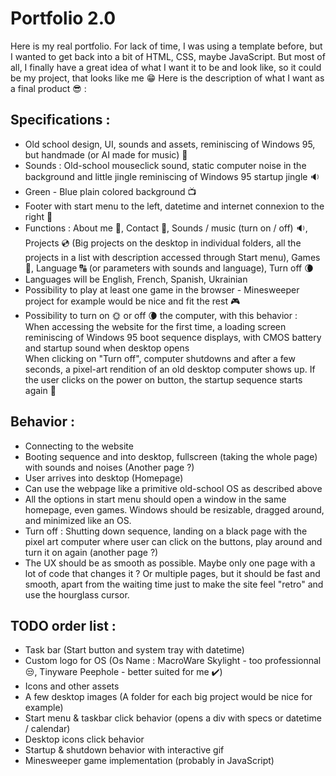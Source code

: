 # Portfolio 2.0  
  
Here is my real portfolio. For lack of time, I was using a template before, but I wanted to get back into a bit of HTML, CSS, maybe JavaScript. But most of all, I finally have a great idea of what I want it to be and look like, so it could be my project, that looks like me 😁
Here is the description of what I want as a final product 😎 :
  
## Specifications :  
  
- Old school design, UI, sounds and assets, reminiscing of Windows 95, but handmade (or AI made for music) 💾
- Sounds : Old-school mouseclick sound, static computer noise in the background and little jingle reminiscing of Windows 95 startup jingle 🔉
- Green - Blue plain colored background 📺
- Footer with start menu to the left, datetime and internet connexion to the right 📆
- Functions : About me 📑, Contact 📧, Sounds / music (turn on / off) 🔉, Projects 💿 (Big projects on the desktop in individual folders, all the projects in a list with description accessed through Start menu), Games 👾, Language 🔠 (or parameters with sounds and language), Turn off 🌘
- Languages will be English, French, Spanish, Ukrainian
- Possibility to play at least one game in the browser - Minesweeper project for example would be nice and fit the rest 🎮 
- Possibility to turn on 🌞 or off 🌘 the computer, with this behavior :  
When accessing the website for the first time, a loading screen reminiscing of Windows 95 boot sequence displays, with CMOS battery and startup sound when desktop opens  
When clicking on "Turn off", computer shutdowns and after a few seconds, a pixel-art rendition of an old desktop computer shows up. If the user clicks on the power on button, the startup sequence starts again 👀
  
## Behavior :  
  
- Connecting to the website
- Booting sequence and into desktop, fullscreen (taking the whole page) with sounds and noises (Another page ?)
- User arrives into desktop (Homepage)
- Can use the webpage like a primitive old-school OS as described above
- All the options in start menu should open a window in the same homepage, even games. Windows should be resizable, dragged around, and minimized like an OS.
- Turn off : Shutting down sequence, landing on a black page with the pixel art computer where user can click on the buttons, play around and turn it on again (another page ?)
- The UX should be as smooth as possible. Maybe only one page with a lot of code that changes it ? Or multiple pages, but it should be fast and smooth, apart from the waiting time just to make the site feel "retro" and use the hourglass cursor.
  
## TODO order list :  
  
- Task bar (Start button and system tray with datetime)
- Custom logo for OS (Os Name : MacroWare Skylight - too professionnal 😒, Tinyware Peephole - better suited for me ✔️)
- Icons and other assets
- A few desktop images (A folder for each big project would be nice for example)
- Start menu & taskbar click behavior (opens a div with specs or datetime / calendar)
- Desktop icons click behavior
- Startup & shutdown behavior with interactive gif
- Minesweeper game implementation (probably in JavaScript)
